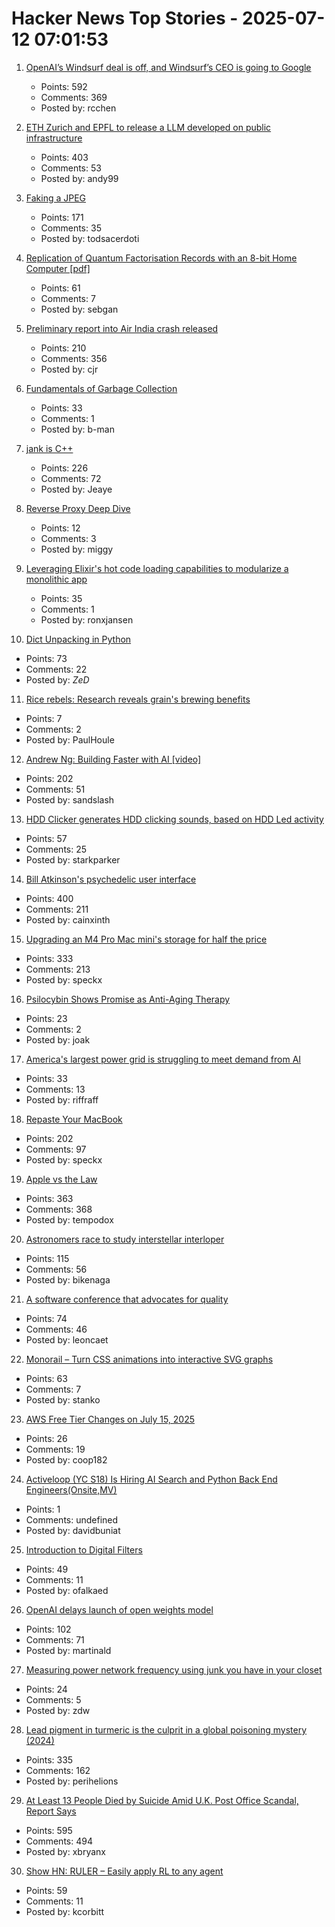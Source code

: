 # Hacker News Top Stories - 2025-07-12 07:01:53

1. [OpenAI’s Windsurf deal is off, and Windsurf’s CEO is going to Google](https://www.theverge.com/openai/705999/google-windsurf-ceo-openai)
   - Points: 592
   - Comments: 369
   - Posted by: rcchen

2. [ETH Zurich and EPFL to release a LLM developed on public infrastructure](https://ethz.ch/en/news-and-events/eth-news/news/2025/07/a-language-model-built-for-the-public-good.html)
   - Points: 403
   - Comments: 53
   - Posted by: andy99

3. [Faking a JPEG](https://www.ty-penguin.org.uk/~auj/blog/2025/03/25/fake-jpeg/)
   - Points: 171
   - Comments: 35
   - Posted by: todsacerdoti

4. [Replication of Quantum Factorisation Records with an 8-bit Home Computer [pdf]](https://eprint.iacr.org/2025/1237.pdf)
   - Points: 61
   - Comments: 7
   - Posted by: sebgan

5. [Preliminary report into Air India crash released](https://www.bbc.co.uk/news/live/cx20p2x9093t)
   - Points: 210
   - Comments: 356
   - Posted by: cjr

6. [Fundamentals of Garbage Collection](https://learn.microsoft.com/en-us/dotnet/standard/garbage-collection/fundamentals)
   - Points: 33
   - Comments: 1
   - Posted by: b-man

7. [jank is C++](https://jank-lang.org/blog/2025-07-11-jank-is-cpp/)
   - Points: 226
   - Comments: 72
   - Posted by: Jeaye

8. [Reverse Proxy Deep Dive](https://medium.com/@mitendra_mahto/cross-posted-from-https-startwithawhy-com-reverseproxy-2024-01-15-reverseproxy-deep-dive-html-c3443dc3e0e5)
   - Points: 12
   - Comments: 3
   - Posted by: miggy

9. [Leveraging Elixir's hot code loading capabilities to modularize a monolithic app](https://lucassifoni.info/blog/leveraging-hot-code-loading-for-fun-and-profit/)
   - Points: 35
   - Comments: 1
   - Posted by: ronxjansen

10. [Dict Unpacking in Python](https://github.com/asottile/dict-unpacking-at-home)
   - Points: 73
   - Comments: 22
   - Posted by: _ZeD_

11. [Rice rebels: Research reveals grain's brewing benefits](https://phys.org/news/2025-06-rice-rebels-reveals-grain-brewing.html)
   - Points: 7
   - Comments: 2
   - Posted by: PaulHoule

12. [Andrew Ng: Building Faster with AI [video]](https://www.youtube.com/watch?v=RNJCfif1dPY)
   - Points: 202
   - Comments: 51
   - Posted by: sandslash

13. [HDD Clicker generates HDD clicking sounds, based on HDD Led activity](https://www.serdashop.com/HDDClicker)
   - Points: 57
   - Comments: 25
   - Posted by: starkparker

14. [Bill Atkinson's psychedelic user interface](https://patternproject.substack.com/p/from-the-mac-to-the-mystical-bill)
   - Points: 400
   - Comments: 211
   - Posted by: cainxinth

15. [Upgrading an M4 Pro Mac mini's storage for half the price](https://www.jeffgeerling.com/blog/2025/upgrading-m4-pro-mac-minis-storage-half-price)
   - Points: 333
   - Comments: 213
   - Posted by: speckx

16. [Psilocybin Shows Promise as Anti-Aging Therapy](https://neurosciencenews.com/psilocybin-longevity-aging-29425/)
   - Points: 23
   - Comments: 2
   - Posted by: joak

17. [America's largest power grid is struggling to meet demand from AI](https://www.reuters.com/sustainability/boards-policy-regulation/americas-largest-power-grid-is-struggling-meet-demand-ai-2025-07-09/)
   - Points: 33
   - Comments: 13
   - Posted by: riffraff

18. [Repaste Your MacBook](https://christianselig.com/2025/07/repaste-macbook/)
   - Points: 202
   - Comments: 97
   - Posted by: speckx

19. [Apple vs the Law](https://formularsumo.co.uk/blog/2025/apple-vs-the-law/)
   - Points: 363
   - Comments: 368
   - Posted by: tempodox

20. [Astronomers race to study interstellar interloper](https://www.science.org/content/article/astronomers-race-study-interstellar-interloper)
   - Points: 115
   - Comments: 56
   - Posted by: bikenaga

21. [A software conference that advocates for quality](https://bettersoftwareconference.com/)
   - Points: 74
   - Comments: 46
   - Posted by: leoncaet

22. [Monorail – Turn CSS animations into interactive SVG graphs](https://muffinman.io/monorail/)
   - Points: 63
   - Comments: 7
   - Posted by: stanko

23. [AWS Free Tier Changes on July 15, 2025](https://freetier.co/articles/aws-free-tier-changes-july-15-2025)
   - Points: 26
   - Comments: 19
   - Posted by: coop182

24. [Activeloop (YC S18) Is Hiring AI Search and Python Back End Engineers(Onsite,MV)](https://careers.activeloop.ai/)
   - Points: 1
   - Comments: undefined
   - Posted by: davidbuniat

25. [Introduction to Digital Filters](https://ccrma.stanford.edu/~jos/filters/)
   - Points: 49
   - Comments: 11
   - Posted by: ofalkaed

26. [OpenAI delays launch of open weights model](https://twitter.com/sama/status/1943837550369812814)
   - Points: 102
   - Comments: 71
   - Posted by: martinald

27. [Measuring power network frequency using junk you have in your closet](https://halcy.de/blog/2025/02/09/measuring-power-network-frequency-using-junk-you-have-in-your-closet/)
   - Points: 24
   - Comments: 5
   - Posted by: zdw

28. [Lead pigment in turmeric is the culprit in a global poisoning mystery (2024)](https://www.npr.org/sections/goats-and-soda/2024/09/23/nx-s1-5011028/detectives-mystery-lead-poisoning-new-york-bangladesh)
   - Points: 335
   - Comments: 162
   - Posted by: perihelions

29. [At Least 13 People Died by Suicide Amid U.K. Post Office Scandal, Report Says](https://www.nytimes.com/2025/07/10/world/europe/uk-post-office-scandal-report.html)
   - Points: 595
   - Comments: 494
   - Posted by: xbryanx

30. [Show HN: RULER – Easily apply RL to any agent](https://openpipe.ai/blog/ruler)
   - Points: 59
   - Comments: 11
   - Posted by: kcorbitt

